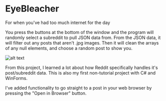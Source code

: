 # EyeBleacher
For when you've had too much internet for the day

You press the buttons at the bottom of the window and the program will randomly select a subreddit to pull JSON data from.
From the JSON data, it will filter out any posts that aren't .jpg images. Then it will clean the arrays of any null elements,
and choose a random post to show you.

![alt text](https://github.com/rytrotter/EyeBleacher/blob/master/Eyebleacher_MainScreen.png)


From this project, I learned a lot about how Reddit specifically handles it's post/subreddit data. This is also my first non-tutorial project with C# and WinForms.

I've added functionality to go straight to a post in your web browser by pressing the "Open in Browser" button.
